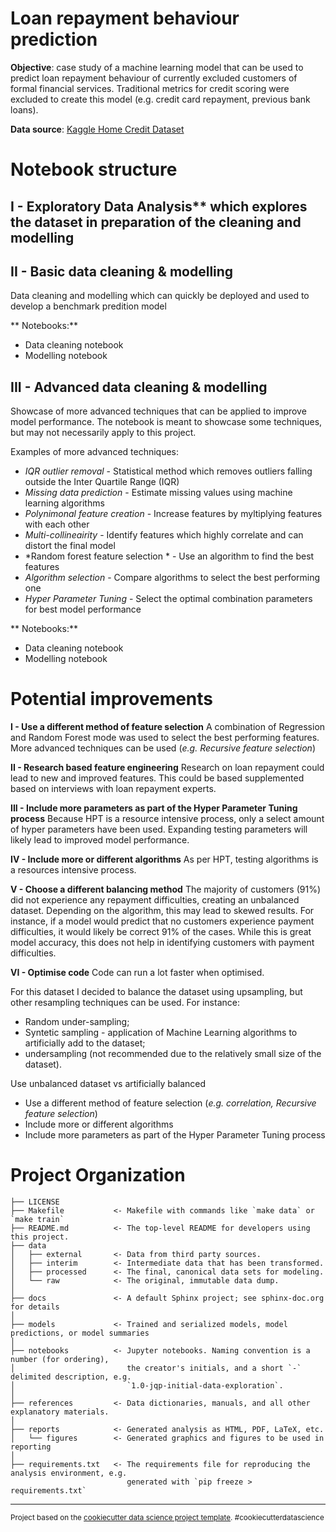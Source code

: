 # Loan repayment behaviour prediction

**Objective**: case study of a machine learning model that can be used to predict loan repayment behaviour of currently excluded customers of formal financial services. 
Traditional metrics for credit scoring were excluded to create this model (e.g. credit card repayment, previous bank loans).

**Data source**: [Kaggle Home Credit Dataset](https://www.kaggle.com/c/home-credit-default-risk)

# Notebook structure
## I - Exploratory Data Analysis** which explores the dataset in preparation of the cleaning and modelling


## II - Basic data cleaning & modelling
Data cleaning and modelling which can quickly be deployed and used to develop a benchmark predition model

** Notebooks:**
- Data cleaning notebook
- Modelling notebook


## III - Advanced data cleaning & modelling
Showcase of more advanced techniques that can be applied to improve model performance. The notebook is meant to showcase some techniques, but may not necessarily apply to this project.

Examples of more advanced techniques:
- *IQR outlier removal* - Statistical method which removes outliers falling outside the Inter Quartile Range (IQR)
- *Missing data prediction* - Estimate missing values using machine learning algorithms
- *Polynimonal feature creation* - Increase features by myltiplying features with each other
- *Multi-collineairity* - Identify features which highly correlate and can distort the final model
- *Random forest feature selection * - Use an algorithm to find the best features
- *Algorithm selection* - Compare algorithms to select the best performing one
- *Hyper Parameter Tuning* - Select the optimal combination parameters for best model performance

** Notebooks:**
- Data cleaning notebook
- Modelling notebook



# Potential improvements

**I - Use a different method of feature selection** 
A combination of Regression and Random Forest mode was used to select the best performing features. More advanced techniques can be used (*e.g. Recursive feature selection*)

**II - Research based feature engineering**
Research on loan repayment could lead to new and improved features. This could be based supplemented based on interviews with loan repayment experts.

**III - Include more parameters as part of the Hyper Parameter Tuning process**
Because HPT is a resource intensive process, only a select amount of hyper parameters have been used. Expanding testing parameters will likely lead to improved model performance.

**IV - Include more or different algorithms**
As per HPT, testing algorithms is a resources intensive process. 

**V - Choose a different balancing method**
The majority of customers (91%) did not experience any repayment difficulties, creating an unbalanced dataset. Depending on the algorithm, this may lead to skewed results. For instance, if a model would predict that no customers experience payment difficulties, it would likely be correct 91% of the cases. While this is great model accuracy, this does not help in identifying customers with payment difficulties.

**VI - Optimise code**
Code can run a lot faster when optimised.


For this dataset I decided to balance the dataset using upsampling, but other resampling techniques can be used. For instance:
- Random under-sampling;
- Syntetic sampling - application of Machine Learning algorithms to artificially add to the dataset;
- undersampling (not recommended due to the relatively small size of the dataset).

Use unbalanced dataset vs artificially balanced
- Use a different method of feature selection (*e.g. correlation, Recursive feature selection*) 
- Include more or different algorithms
- Include more parameters as part of the Hyper Parameter Tuning process



# Project Organization

    ├── LICENSE
    ├── Makefile           <- Makefile with commands like `make data` or `make train`
    ├── README.md          <- The top-level README for developers using this project.
    ├── data
    │   ├── external       <- Data from third party sources.
    │   ├── interim        <- Intermediate data that has been transformed.
    │   ├── processed      <- The final, canonical data sets for modeling.
    │   └── raw            <- The original, immutable data dump.
    │
    ├── docs               <- A default Sphinx project; see sphinx-doc.org for details
    │
    ├── models             <- Trained and serialized models, model predictions, or model summaries
    │
    ├── notebooks          <- Jupyter notebooks. Naming convention is a number (for ordering),
    │                         the creator's initials, and a short `-` delimited description, e.g.
    │                         `1.0-jqp-initial-data-exploration`.
    │
    ├── references         <- Data dictionaries, manuals, and all other explanatory materials.
    │
    ├── reports            <- Generated analysis as HTML, PDF, LaTeX, etc.
    │   └── figures        <- Generated graphics and figures to be used in reporting
    │
    ├── requirements.txt   <- The requirements file for reproducing the analysis environment, e.g.
                              generated with `pip freeze > requirements.txt`


--------

<p><small>Project based on the <a target="_blank" href="https://drivendata.github.io/cookiecutter-data-science/">cookiecutter data science project template</a>. #cookiecutterdatascience</small></p>
